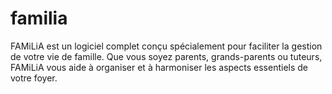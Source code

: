 # familia
FAMiLiA est un logiciel complet conçu spécialement pour faciliter la gestion de votre vie de famille. Que vous soyez parents, grands-parents ou tuteurs, FAMiLiA vous aide à organiser et à harmoniser les aspects essentiels de votre foyer.
